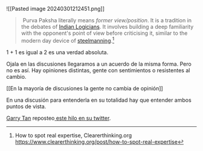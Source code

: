![[Pasted image 20240301212451.png]]
>  Purva Paksha literally means _former view/position_. It is a tradition in the debates of [Indian Logicians](https://en.wikipedia.org/wiki/Indian_logic "Indian logic"). It involves building a deep familiarity with the opponent's point of view before criticising it, similar to the modern day device of [steelmanning](https://en.wikipedia.org/wiki/Steelmanning "Steelmanning").[^1]

1 + 1 es igual a 2 es una verdad absoluta. 

Ojala en las discusiones llegaramos a un acuerdo de la misma forma. Pero no es así. Hay  opiniones distintas, gente con sentimientos o resistentes al cambio. 

[[En la mayoría de discusiones la gente no cambia de opinión]]

En una discusión para entenderla en su totalidad hay que entender ambos puntos de vista.

 
[Garry Tan](https://en.wikipedia.org/wiki/Garry_Tan) reposteo[ este hilo en su twitter](https://twitter.com/G_S_Bhogal/status/1740076668490756549).

[^1]: How to spot real expertise, Clearerthinking.org https://www.clearerthinking.org/post/how-to-spot-real-expertise
